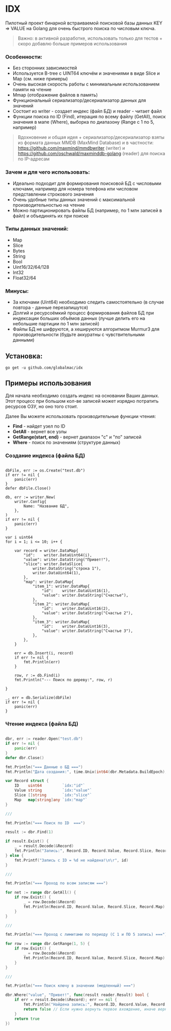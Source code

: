 # IDX

Пилотный проект бинарной встраиваемой поисковой базы данных KEY => VALUE на Golang для очень быстрого поиска по числовым ключа.

> Важно: в активной разработке, использовать только для тестов + скоро добавлю больше примеров использования

### Особенности: 

- Без сторонних зависимостей
- Используется B-tree с UINT64 ключём и значениями в виде Slice и Map (см. ниже примеры)
- Очень высокая скорость работы с минимальным использованием памяти на чтение
- Mmap (отображение файлов в память)
- Функциональный сериализатор/десериализатор данных для значений
- Состоит из writer - создает индекс (файл БД) и reader - читает файл
- Функции поиска по ID (Find), итерация по всему файлу (GetAll), поиск значения в мапе (Where), выборка по диапазону (Range с 1 по 5, например)

> Вдохновение и общая идея + сериализатор/десериализатор взяты из формата данных MMDB (MaxMind Database) и в частности: https://github.com/maxmind/mmdbwriter (writer) и https://github.com/oschwald/maxminddb-golang (reader) для поиска по IP-адресам

### Зачем и для чего использовать:

- Идеально подходит для формирования поисковой БД с числовыми ключами, например для номера телефона или числовом представлении строкового значения
- Очень удобные типы данных значений с максимальной производительностью на чтение
- Можно партиционировать файлы БД (например, по 1 млн записей в файл) и объединять их при поиске

### Типы данных значений:

- Map
- Slice
- Bytes
- String
- Bool
- Uint16/32/64/128
- Int32
- Float32/64

### Минусы:

- За ключами (Uint64) необходимо следить самостоятельно (в случае повтора - данные перезапишутся)
- Долгий и ресурсоёмкий процесс формирования файлов БД при индексации больших объёмов данных (лучше делить его на небольшие партиции по 1 млн записей)
- Файлы БД не шифруются, а хешируются алгоритмом Murmur3 для производительности (будьте аккуратны с чувствительными данными)

## Установка:

```
go get -u github.com/globalmac/idx
```

## Примеры использования

Для начала необходимо создать индекс на основании Ваших данных. Этот процесс при большом кол-ве записей может изрядно потратить ресурсов ОЗУ, но оно того стоит.

Далее Вы можете использовать производительные функции чтения:

- **Find** - найдет узел по ID
- **GetAll** - вернет все узлы
- **GetRange(start, end)** - вернет диапазон "с" и "по" записей
- **Where** - поиск по значениям (структуре данных)

### Создание индекса (файла БД)

```golang

dbFile, err := os.Create("test.db")
if err != nil {
    panic(err)
}
defer dbFile.Close()

db, err := writer.New(
    writer.Config{
        Name: "Название БД",
    },
)
if err != nil {
    panic(err)
}

var i uint64
for i = 1; i <= 10; i++ {

    var record = writer.DataMap{
        "id":    writer.DataUint64(i),
        "value": writer.DataString("Привет!"),
        "slice": writer.DataSlice{
            writer.DataString("строка 1"),
            writer.DataUint64(1),
        },
        "map": writer.DataMap{
            "item_1": writer.DataMap{
                "id":    writer.DataUint16(1),
                "value": writer.DataString("Счастье"),
            },
            "item_2": writer.DataMap{
                "id":    writer.DataUint16(2),
                "value": writer.DataString("Счастье 2"),
            },
            "item_3": writer.DataMap{
                "id":    writer.DataUint16(3),
                "value": writer.DataString("Счастье 3"),
            },
        },
    }
    
    err = db.Insert(i, record)
    if err != nil {
        fmt.Println(err)
    }
    
    row, r := db.Find(i)
    fmt.Println("--- Поиск по дереву:", row, r)

}

_, err = db.Serialize(dbFile)
if err != nil {
    panic(err)
}

```

### Чтение индекса (файла БД)

```go

dbr, err := reader.Open("test.db")
if err != nil {
    panic(err)
}
defer dbr.Close()

fmt.Println("=== Данные о БД ===")
fmt.Println("Дата создания:", time.Unix(int64(dbr.Metadata.BuildEpoch), 0).Format("2006-01-02 в 15:01:05"), "Кол-во узлов:", dbr.Metadata.NodeCount)

var Record struct {
    ID    uint64         `idx:"id"`
    Value string         `idx:"value"`
    Slice []string       `idx:"slice"`
    Map   map[string]any `idx:"map"`
}

///

fmt.Println("=== Поиск по ID  ===")

result := dbr.Find(1)

if result.Exist() {
    _ = result.Decode(&Record)
    fmt.Println("Запись:", Record.ID, Record.Value, Record.Slice, Record.Map)
} else {
	fmt.Printf("Запись c ID = %d не найдена!\n\r", id)
}

///

fmt.Println("=== Проход по всем записям ===")

for net := range dbr.GetAll() {
    if row.Exist() {
        _ = row.Decode(&Record)
        fmt.Println(Record.ID, Record.Value, Record.Slice, Record.Map)
    }
}

///

fmt.Println("=== Проход с лимитами по периоду (С 1 и ПО 5 запись) ===")

for row := range dbr.GetRange(1, 5) {
    if row.Exist() {
        _ = row.Decode(&Record)
        fmt.Println(Record.ID, Record.Value, Record.Slice, Record.Map)
    }
}

///

fmt.Println("=== Поиск ключу в значении (медленный) ===")

dbr.Where("value", "Привет!", func(result reader.Result) bool {
    if err = result.Decode(&Record); err == nil {
        fmt.Println("Найдена запись:", Record.ID, Record.Value, Record.Slice, Record.Map)
        return false // Если нужно вернуть первое вхождение, иначе вернет все найденные записи
    }
    return true
})


```